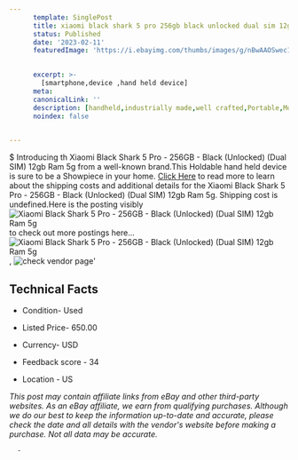 ```yaml
---
      template: SinglePost
      title: xiaomi black shark 5 pro 256gb black unlocked dual sim 12gb ram 5g
      status: Published
      date: '2023-02-11'
      featuredImage: 'https://i.ebayimg.com/thumbs/images/g/nBwAAOSwec1j4nx2/s-l225.jpg'
       

      excerpt: >-
        [smartphone,device ,hand held device]
      meta:
      canonicalLink: ''
      description: [handheld,industrially made,well crafted,Portable,Mobile,Compact,Convenient,Lightweight,Maneuverable,Man-portable,Miniature,Carriable,Hand-held,Light,Holdable,Transportable,Mobile device,Pocket-sized,On-the-go,Wireless,Cordless,Compact size,Convenient size, smartphone,device ,hand held device]
      noindex: false
      

---
```

$
      Introducing th Xiaomi Black Shark 5 Pro - 256GB - Black (Unlocked) (Dual SIM) 12gb Ram 5g from a well-known brand.This Holdable hand held device is sure to be a Showpiece in your home. [Click Here](https://www.ebay.com/itm/165927496574?hash=item26a20cab7e%3Ag%3AnBwAAOSwec1j4nx2&mkevt=1&mkcid=1&mkrid=711-53200-19255-0&campid=%253CePNCampaignId%253E&customid=%253CreferenceId%253E&toolid=10049) to read more to learn about the shipping costs and additional details for the Xiaomi Black Shark 5 Pro - 256GB - Black (Unlocked) (Dual SIM) 12gb Ram 5g. Shipping cost is undefined.Here is the posting visibly ![Xiaomi Black Shark 5 Pro - 256GB - Black (Unlocked) (Dual SIM) 12gb Ram 5g](https://i.ebayimg.com/thumbs/images/g/nBwAAOSwec1j4nx2/s-l225.jpg) to check out more postings here... ![Xiaomi Black Shark 5 Pro - 256GB - Black (Unlocked) (Dual SIM) 12gb Ram 5g](https://i.ebayimg.com/images/g/nBwAAOSwec1j4nx2/s-l1600.jpg), ![check vendor page](https://origin-galleryplus.ebayimg.com/ws/web/165927496574_2_0_1/225x225.jpg,https://origin-galleryplus.ebayimg.com/ws/web/165927496574_3_0_1/225x225.jpg)'

      

 ## Technical Facts 



     
      

 - Condition- Used 


      

 - Listed Price- 650.00 


      

 - Currency- USD 


      

 - Feedback score - 34 


      

 - Location - US 


      
      

 *_This post may contain affiliate links from eBay and other third-party websites. As an eBay affiliate, we earn from qualifying purchases. Although we do our best to keep the information up-to-date and accurate, please check the date and all details with the vendor's website before making a purchase. Not all data may be accurate._*




      -
